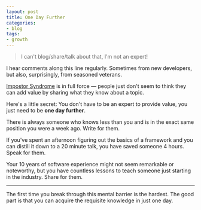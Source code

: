 ```yaml
---
layout: post
title: One Day Further
categories:
- blog
tags:
- growth
---
```


> I can't blog/share/talk about that, I'm not an expert!

I hear comments along this line regularly. Sometimes from new developers,
but also, surprisingly, from seasoned veterans.

[Impostor Syndrome][imp] is in full force &mdash; people just don't seem to
think they can add value by sharing what they know about a topic.

Here's a little secret: You don't have to be an expert to provide value,
you just need to be **one day further**.

There is always someone who knows less than you and is in the exact same
position you were a week ago. Write for them.

If you've spent an afternoon figuring out the basics of a framework and you can
distill it down to a 20 minute talk, you have saved someone 4 hours. Speak for
them.

Your 10 years of software experience might not seem remarkable or noteworthy,
but you have countless lessons to teach someone just starting in the industry.
Share for them.

---

The first time you break through this mental barrier is the hardest. The good
part is that you can acquire the requisite knowledge in just one day.

[imp]: http://en.wikipedia.org/wiki/Impostor_syndrome
